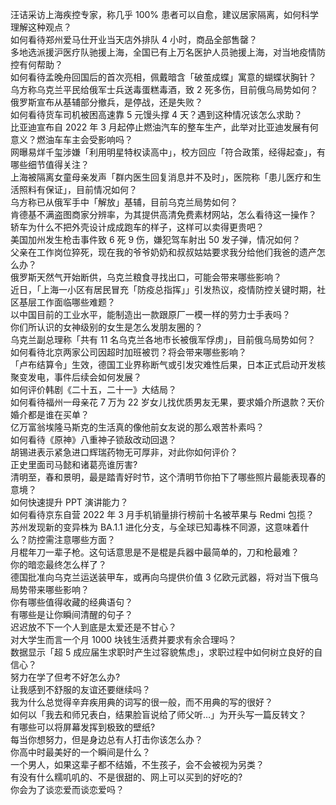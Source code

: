 汪诘采访上海疾控专家，称几乎 100% 患者可以自愈，建议居家隔离，如何科学理解这种观点？  
如何看待郑州爱马仕开业当天店外排队 4 小时，商品全部售罄？  
多地选派援沪医疗队驰援上海，全国已有上万名医护人员驰援上海，对当地疫情防控有何帮助？  
如何看待孟晚舟回国后的首次亮相，佩戴暗含「破茧成蝶」寓意的蝴蝶状胸针？  
乌方称乌克兰平民给俄军士兵送毒蛋糕毒酒，致 2 死多伤，目前俄乌局势如何？  
俄罗斯宣布从基辅部分撤兵，是停战，还是失败？  
如何看待货车司机被困高速靠 5 元馒头撑 4 天？遇到这种情况该怎么求助？  
比亚迪宣布自 2022 年 3 月起停止燃油汽车的整车生产，此举对比亚迪发展有何意义？燃油车车主会受影响吗？  
网曝易烊千玺涉嫌「利用明星特权读高中」，校方回应「符合政策，经得起查」，有哪些细节值得关注？  
上海被隔离女童母亲发声「群内医生回复消息并不及时」，医院称「患儿医疗和生活照料有保证」，目前情况如何？  
乌方称已从俄军手中「解放」基辅，目前乌克兰局势如何？  
肯德基不满盗图商家分辨率，为其提供高清免费素材网站，怎么看待这一操作？  
轿车为什么不把外壳设计成成跑车的样子，这样可以卖得更贵吧？  
美国加州发生枪击事件致 6 死 9 伤，嫌犯驾车射出 50 发子弹，情况如何？  
父亲在工作岗位猝死，现在我的爷爷奶奶和叔叔姑姑要求我分给他们我爸的遗产怎么办？  
俄罗斯天然气开始断供，乌克兰粮食寻找出口，可能会带来哪些影响？  
近日，「上海一小区有居民冒充「防疫总指挥」」引发热议，疫情防控关键时期，社区基层工作面临哪些难题？  
以中国目前的工业水平，能制造出一款跟原厂一模一样的劳力士手表吗？  
你们所认识的女神级别的女生是怎么发朋友圈的？  
乌克兰副总理称「共有 11 名乌克兰各地市长被俄军俘虏」，目前俄乌局势如何？  
如何看待北京两家公司因超时加班被罚？将会带来哪些影响？  
「卢布结算令」生效，德国工业界称断气或引发灾难性后果，日本正式启动开发核聚变发电，事件后续会如何发展？  
如何评价韩剧《二十五，二十一》大结局？  
如何看待福州一母亲花 7 万为 22 岁女儿找优质男友无果，要求婚介所退款？天价婚介都是谁在买单？  
亿万富翁埃隆马斯克的生活真的像他前女友说的那么艰苦朴素吗？  
如何看待《原神》八重神子锁敌改动回退？  
胡锡进表示紧急进口辉瑞药物无可厚非，对此你如何评价？  
正史里面司马懿和诸葛亮谁厉害?  
清明至，春和景明，最是踏青好时节，这个清明节你拍下了哪些照片最能表现春的意境？  
如何快速提升 PPT 演讲能力？  
如何看待京东自营 2022 年 3 月手机销量排行榜前十名被苹果与 Redmi 包揽？  
苏州发现新的变异株为 BA.1.1 进化分支，与全球已知毒株不同源，这意味着什么？防控需注意哪些方面？  
月棍年刀一辈子枪。这句话意思是不是棍是兵器中最简单的，刀和枪最难？  
你的暗恋最终怎么样了？  
德国批准向乌克兰运送装甲车，或再向乌提供价值 3 亿欧元武器，将对当下俄乌局势带来哪些影响？  
你有哪些值得收藏的经典语句？  
有哪些是让你瞬间清醒的句子？  
迟迟放不下一个人到底是太爱还是不甘心？  
对大学生而言一个月 1000 块钱生活费并要求有余合理吗？  
数据显示「超 5 成应届生求职时产生过容貌焦虑」，求职过程中如何树立良好的自信心？  
努力在学了但考不好怎么办?  
让我感到不舒服的友谊还要继续吗？  
我为什么总觉得辛弃疾用典的词写的很一般，而不用典的写的很好？  
如何以「我去和师兄表白，结果脸盲说给了师父听…」为开头写一篇反转文？  
有哪些可以将屏幕发挥到极致的壁纸?  
每当你想努力，但是身边总有人打击你该怎么办？  
你高中时最美好的一个瞬间是什么？  
一个男人，如果这辈子都不结婚，不生孩子，会不会被视为另类？  
有没有什么糯叽叽的、不是很甜的、网上可以买到的好吃的?  
你会为了谈恋爱而谈恋爱吗？  
